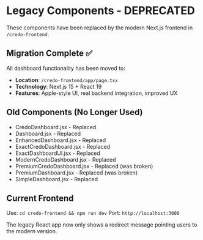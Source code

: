 # Legacy Components - DEPRECATED

These components have been replaced by the modern Next.js frontend in `/credo-frontend`.

## Migration Complete ✅

All dashboard functionality has been moved to:
- **Location**: `/credo-frontend/app/page.tsx`
- **Technology**: Next.js 15 + React 19
- **Features**: Apple-style UI, real backend integration, improved UX

## Old Components (No Longer Used)
- CredoDashboard.jsx - Replaced
- Dashboard.jsx - Replaced  
- EnhancedDashboard.jsx - Replaced
- ExactCredoDashboard.jsx - Replaced
- ExactDashboardUI.jsx - Replaced
- ModernCredoDashboard.jsx - Replaced
- PremiumCredoDashboard.jsx - Replaced (was broken)
- PremiumDashboard.jsx - Replaced (was broken)
- SimpleDashboard.jsx - Replaced

## Current Frontend
Use: `cd credo-frontend && npm run dev`
Port: `http://localhost:3000`

The legacy React app now only shows a redirect message pointing users to the modern version.